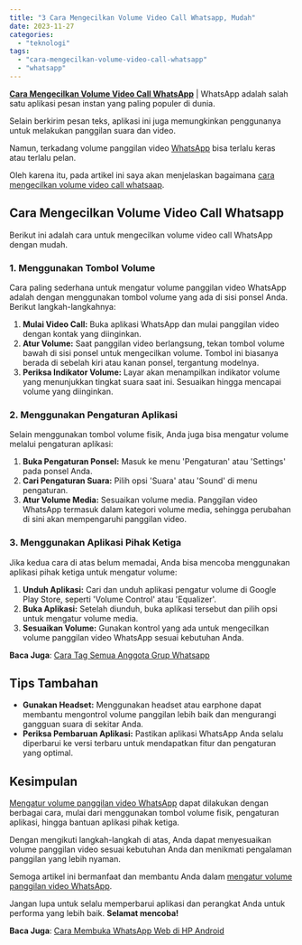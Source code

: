 ```yaml
---
title: "3 Cara Mengecilkan Volume Video Call Whatsapp, Mudah"
date: 2023-11-27
categories: 
  - "teknologi"
tags: 
  - "cara-mengecilkan-volume-video-call-whatsapp"
  - "whatsapp"
---
```


[**Cara Mengecilkan Volume Video Call WhatsApp**](https://ajiekusumadhany.com/cara-mengecilkan-volume-video-call-whatsapp/) | WhatsApp adalah salah satu aplikasi pesan instan yang paling populer di dunia.

Selain berkirim pesan teks, aplikasi ini juga memungkinkan penggunanya untuk melakukan panggilan suara dan video.

Namun, terkadang volume panggilan video [WhatsApp](https://safarseptyadi.com/ciri-ciri-panggilan-interview-penipuan-via-whatsapp/) bisa terlalu keras atau terlalu pelan.

Oleh karena itu, pada artikel ini saya akan menjelaskan bagaimana [cara mengecilkan volume video call whatsaap](https://ajiekusumadhany.com/cara-mengecilkan-volume-video-call-whatsapp/).

## Cara Mengecilkan Volume Video Call Whatsapp

Berikut ini adalah cara untuk mengecilkan volume video call WhatsApp dengan mudah.

### 1\. Menggunakan Tombol Volume

Cara paling sederhana untuk mengatur volume panggilan video WhatsApp adalah dengan menggunakan tombol volume yang ada di sisi ponsel Anda. Berikut langkah-langkahnya:

1. **Mulai Video Call:** Buka aplikasi WhatsApp dan mulai panggilan video dengan kontak yang diinginkan.
2. **Atur Volume:** Saat panggilan video berlangsung, tekan tombol volume bawah di sisi ponsel untuk mengecilkan volume. Tombol ini biasanya berada di sebelah kiri atau kanan ponsel, tergantung modelnya.
3. **Periksa Indikator Volume:** Layar akan menampilkan indikator volume yang menunjukkan tingkat suara saat ini. Sesuaikan hingga mencapai volume yang diinginkan.

### 2\. Menggunakan Pengaturan Aplikasi

Selain menggunakan tombol volume fisik, Anda juga bisa mengatur volume melalui pengaturan aplikasi:

1. **Buka Pengaturan Ponsel:** Masuk ke menu 'Pengaturan' atau 'Settings' pada ponsel Anda.
2. **Cari Pengaturan Suara:** Pilih opsi 'Suara' atau 'Sound' di menu pengaturan.
3. **Atur Volume Media:** Sesuaikan volume media. Panggilan video WhatsApp termasuk dalam kategori volume media, sehingga perubahan di sini akan mempengaruhi panggilan video.

### 3\. Menggunakan Aplikasi Pihak Ketiga

Jika kedua cara di atas belum memadai, Anda bisa mencoba menggunakan aplikasi pihak ketiga untuk mengatur volume:

1. **Unduh Aplikasi:** Cari dan unduh aplikasi pengatur volume di Google Play Store, seperti 'Volume Control' atau 'Equalizer'.
2. **Buka Aplikasi:** Setelah diunduh, buka aplikasi tersebut dan pilih opsi untuk mengatur volume media.
3. **Sesuaikan Volume:** Gunakan kontrol yang ada untuk mengecilkan volume panggilan video WhatsApp sesuai kebutuhan Anda.

**Baca Juga**: [Cara Tag Semua Anggota Grup Whatsapp](https://ajiekusumadhany.com/cara-tag-semua-anggota-grup-whatsapp/)

## Tips Tambahan

- **Gunakan Headset:** Menggunakan headset atau earphone dapat membantu mengontrol volume panggilan lebih baik dan mengurangi gangguan suara di sekitar Anda.
- **Periksa Pembaruan Aplikasi:** Pastikan aplikasi WhatsApp Anda selalu diperbarui ke versi terbaru untuk mendapatkan fitur dan pengaturan yang optimal.

## Kesimpulan

[Mengatur volume panggilan video WhatsApp](https://ajiekusumadhany.com/cara-mengecilkan-volume-video-call-whatsapp/) dapat dilakukan dengan berbagai cara, mulai dari menggunakan tombol volume fisik, pengaturan aplikasi, hingga bantuan aplikasi pihak ketiga.

Dengan mengikuti langkah-langkah di atas, Anda dapat menyesuaikan volume panggilan video sesuai kebutuhan Anda dan menikmati pengalaman panggilan yang lebih nyaman.

Semoga artikel ini bermanfaat dan membantu Anda dalam [mengatur volume panggilan video WhatsApp](https://ajiekusumadhany.com/cara-mengecilkan-volume-video-call-whatsapp/).

Jangan lupa untuk selalu memperbarui aplikasi dan perangkat Anda untuk performa yang lebih baik. **Selamat mencoba!**

**Baca Juga**: [Cara Membuka WhatsApp Web di HP Android](https://ajiekusumadhany.com/cara-membuka-whatsapp-web-di-hp-android/)
